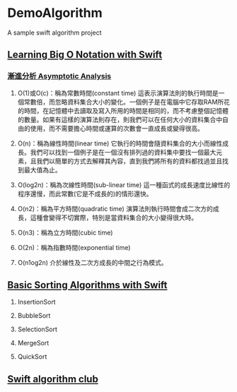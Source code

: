 # DemoAlgorithm
A sample swift algorithm project

## [Learning Big O Notation with Swift](https://medium.com/swift-algorithms-data-structures/learn-big-o-notation-with-swift-4ab83195859e)

### [漸進分析 Asymptotic Analysis](http://alrightchiu.github.io/SecondRound/complexityasymptotic-notationjian-jin-fu-hao.html)

1. O(1)或O(c)：稱為常數時間(constant time)
   這表示演算法則的執行時間是一個常數倍，而忽略資料集合大小的變化。一個例子是在電腦中它存取RAM所花的時間，在記憶體中去讀取及寫入所用的時間是相同的，而不考慮整個記憶體的數量。如果有這樣的演算法則存在，則我們可以在任何大小的資料集合中自由的使用，而不需要擔心時間或運算的次數會一直成長或變得很高。

2. O(n)：稱為線性時間(linear time)
   它執行的時間會隨資料集合的大小而線性成長。我們可以找到一個例子是在一個沒有排列過的資料集中要找一個最大元素，且我們以簡單的方式去解釋其內容，直到我們將所有的資料都找過並且找到最大值為止。

3. O(log2n)：稱為次線性時間(sub-linear time)
   這一種函式的成長速度比線性的程序還慢，而此常數(它是不成長的)的情形還快。

4. O(n2)：稱為平方時間(quadratic time)
   演算法則執行時間會成二次方的成長，這種會變得不切實際，特別是當資料集合的大小變得很大時。

5. O(n3)：稱為立方時間(cubic time)

6. O(2n)：稱為指數時間(exponential time)

7. O(n1og2n)
   介於線性及二次方成長的中間之行為模式。

## [Basic Sorting Algorithms with Swift](https://medium.com/swift-algorithms-data-structures/basic-sorting-algorithms-with-swift-a482a0e0649f)

1. InsertionSort

2. BubbleSort

3. SelectionSort

4. MergeSort

5. QuickSort

## [Swift algorithm club](https://github.com/raywenderlich/swift-algorithm-club)
